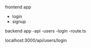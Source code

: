 frontend
app
 - login
 - signup


 backend
 app
   -api
    -users
       -login
          -route.ts

localhost:3000/api/users/login
